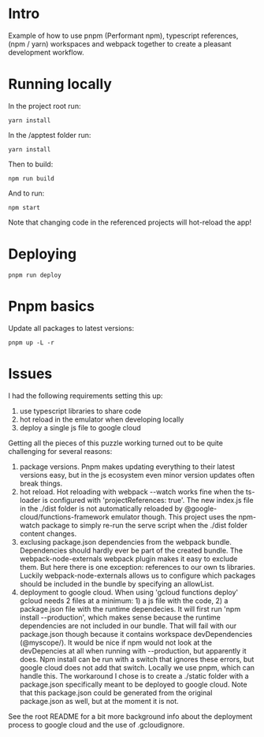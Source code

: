 # Intro

Example of how to use pnpm (Performant npm), typescript references, (npm / yarn) workspaces and webpack together to create a pleasant development workflow.

# Running locally

In the project root run:

```
yarn install
```

In the /apptest folder run:

```
yarn install
```

Then to build:

```
npm run build
```

And to run:

```
npm start
```

Note that changing code in the referenced projects will hot-reload the app!

# Deploying

```
pnpm run deploy
```

# Pnpm basics

Update all packages to latest versions:

```
pnpm up -L -r
```

# Issues

I had the following requirements setting this up:

1. use typescript libraries to share code
2. hot reload in the emulator when developing locally
3. deploy a single js file to google cloud

Getting all the pieces of this puzzle working turned out to be quite challenging for several reasons:

1. package versions. Pnpm makes updating everything to their latest versions easy, but in the js ecosystem even minor version updates often break things.
2. hot reload. Hot reloading with webpack --watch works fine when the ts-loader is configured with 'projectReferences: true'. The new index.js file in the ./dist folder is not automatically reloaded by @google-cloud/functions-framework emulator though. This project uses the npm-watch package to simply re-run the serve script when the ./dist folder content changes.
3. exclusing package.json dependencies from the webpack bundle. Dependencies should hardly ever be part of the created bundle. The webpack-node-externals webpack plugin makes it easy to exclude them. But here there is one exception: references to our own ts libraries. Luckily webpack-node-externals allows us to configure which packages should be included in the bundle by specifying an allowList.
4. deployment to google cloud. When using 'gcloud functions deploy' gcloud needs 2 files at a minimum: 1) a js file with the code, 2) a package.json file with the runtime dependecies. It will first run 'npm install --production', which makes sense because the runtime dependencies are not included in our bundle. That will fail with our package.json though because it contains workspace devDependencies (@myscope/). It would be nice if npm would not look at the devDepencies at all when running with --production, but apparently it does. Npm install can be run with a switch that ignores these errors, but google cloud does not add that switch. Locally we use pnpm, which can handle this. The workaround I chose is to create a ./static folder with a package.json specifically meant to be deployed to google cloud. Note that this package.json could be generated from the original package.json as well, but at the moment it is not.

See the root README for a bit more background info about the deployment process to google cloud and the use of .gcloudignore.
